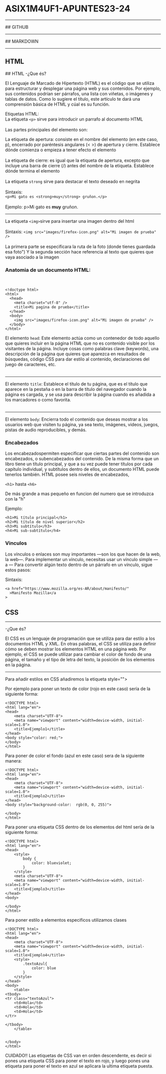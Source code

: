 # ASIX1M4UF1-APUNTES23-24
<hr>
## GITHUB
<hr>
## MARKDOWN 
<hr>
<h2>HTML</h2>
## HTML
-¿Que és?

El Lenguaje de Marcado de Hipertexto (HTML) es el código que se utiliza para estructurar y desplegar una página web y sus contenidos. Por ejemplo, sus contenidos podrían ser párrafos, una lista con viñetas, o imágenes y tablas de datos. Como lo sugiere el título, este artículo te dará una comprensión básica de HTML y cúal es su función.

Etiquetas HTML: 
<br>
La etiqueta `<p>` sirve para introducir un parrafo al documento HTML
<br>
<br>
Las partes principales del elemento son:

La etiqueta de apertura: consiste en el nombre del elemento (en este caso, p), encerrado por paréntesis angulares (< >) de apertura y cierre. Establece dónde comienza o empieza a tener efecto el elemento
<br>
<br>
La etiqueta de cierre: es igual que la etiqueta de apertura, excepto que incluye una barra de cierre (/) antes del nombre de la etiqueta. Establece dónde termina el elemento 
 <br>
 <br>
 La etiqueta `strong` sirve para destacar el texto deseado en negrita
 <br>
 <br>
 Sintaxis:
 <br>
 `<p>Mi gato es <strong>muy</strong> gruñon.</p>`
 <br>
 <br>
 Ejemplo:
 p>Mi gato es <strong>muy</strong> gruñon.</p>
 <hr>               
    
La etiqueta `<img>`sirve para insertar una imagen dentro del html
<br>
<br>
Sintaxis:
`<img src="images/firefox-icon.png" alt="Mi imagen de prueba" />`
<br>
<br>
La primera parte se especificara la ruta de la foto (donde tienes guardada esa foto") Y la segunda sección hace referencia al texto que quieres que vaya asociado a la imagen
<br>
<h3>Anatomia de un documento HTML:</h3>
<br>

```
<!doctype html>
<html>
  <head>
    <meta charset="utf-8" />
    <title>Mi pagina de prueba</title>
  </head>
  <body>
    <img src="images/firefox-icon.png" alt="Mi imagen de prueba" />
  </body>
</html>
```
El elemento `head`: Este elemento actúa como un contenedor de todo aquello que quieres incluir en la página HTML que no es contenido visible por los visitantes de la página. Incluye cosas como palabras clave (keywords), una descripción de la página que quieres que aparezca en resultados de búsquedas, código CSS para dar estilo al contenido, declaraciones del juego de caracteres, etc.
<br>
<br>
<hr>

El elemento `title`: Establece el título de tu página, que es el título que aparece en la pestaña o en la barra de título del navegador cuando la página es cargada, y se usa para describir la página cuando es añadida a los marcadores o como favorita.
<br>
<br>
<hr>

El elemento `body`: Encierra todo el contenido que deseas mostrar a los usuarios web que visiten tu página, ya sea texto, imágenes, videos, juegos, pistas de audio reproducibles, y demás.


<h3>Encabezados</h3>
Los encabezadospermiten especificar que ciertas partes del contenido son encabezados, o subencabezados del contenido. De la misma forma que un libro tiene un título principal, y que a su vez puede tener títulos por cada capítulo individual, y subtítulos dentro de ellos, un documento HTML puede tenerlos también. HTML posee seis niveles de encabezados, 

`<h1>` hasta `<h6>`
<br>

De más grande a mas pequeño en funcion del numero que se introduzca con la "h"

Ejemplo:
```
<h1>Mi título principal</h1>
<h2>Mi título de nivel superior</h2>
<h3>Mi subtítulo</h3>
<h4>Mi sub-subtítulo</h4>
```
<h3>Vinculos</h3>
Los vínculos o enlaces son muy importantes —son los que hacen de la web, la web—. Para implementar un vínculo, necesitas usar un vínculo simple — a —  Para convertir algún texto dentro de un párrafo en un vínculo, sigue estos pasos:

Sintaxis:
```
<a href="https://www.mozilla.org/es-AR/about/manifesto/"
  >Manifesto Mozilla</a
>
```






## CSS
<hr>
-¿Que és?

El CSS  es un lenguaje de programación que se utiliza para dar estilo a los documentos HTML y XML. En otras palabras, el CSS se utiliza para definir cómo se deben mostrar los elementos HTML en una página web. Por ejemplo, el CSS se puede utilizar para cambiar el color de fondo de una página, el tamaño y el tipo de letra del texto, la posición de los elementos en la página.</p>
<hr>
Para añadir estilos en CSS añadiremos la etiqueta style="">

Por ejemplo para poner un texto de color (rojo en este caso) sería de la siguiente forma:
<br>
```
<!DOCTYPE html>
<html lang="en">
<head>
    <meta charset="UTF-8">
    <meta name="viewport" content="width=device-width, initial-scale=1.0">
    <title>Ejemplo1</title>
</head>
<body style="color: red;">
</body>
</html>
```

Para poner de color el fondo (azul en este caso) sera de la siguiente manera:
```
<!DOCTYPE html>
<html lang="en">
<head>
    <meta charset="UTF-8">
    <meta name="viewport" content="width=device-width, initial-scale=1.0">
    <title>Ejemplo2</title>
</head>
<body style="background-color:  rgb(0, 0, 255)">
    
</body>
</html>
```
Para poner una etiqueta CSS dentro de los elementos del html sería de la siguiente forma:
```
<!DOCTYPE html>
<html lang="en">
<head>
    <style>
        body {
            color: blueviolet;
        }
    </style>
    <meta charset="UTF-8">
    <meta name="viewport" content="width=device-width, initial-scale=1.0">
    <title>Ejemplo3</title>
</head>
<body>
    
</body>
</html>
```
Para poner estilo a elementos especificos utilizamos clases
```
<!DOCTYPE html>
<html lang="en">
<head>
    <meta charset="UTF-8">
    <meta name="viewport" content="width=device-width, initial-scale=1.0">
    <title>Ejemplo4</title>
    <style>
        .textoAzul{
            color: blue
        }
    </style>
</head>
<body>
    <table>
<tbody>
<tr class="textoAzul">
    <td>Hola</td>
    <td>Hola</td>
    <td>Hola</td>
</tr>

</tbody>
    </table>

    
</body>
</html>
```
CUIDADO!! Las etiquetas de CSS van en orden descendente, es decir si pones una etiqueta
CSS para poner el texto en rojo, y luego pones una etiqueta para poner el texto en azul 
se aplicara la ultima etiqueta puesta.